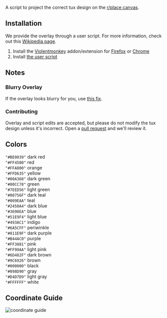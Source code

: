 A script to project the correct tux design on the [r/place canvas](https://new.reddit.com/r/place/).

## Installation
We provide the overlay through a user script. For more information, check out this [Wikipedia page](https://wikipedia.org/wiki/Userscript).
1. Install the [Violentmonkey](https://violentmonkey.github.io/) addon/extension for [Firefox](https://addons.mozilla.org/addon/violentmonkey) or [Chrome](https://chrome.google.com/webstore/detail/jinjaccalgkegednnccohejagnlnfdag)
2. Install [the user script](https://greasyfork.org/scripts/442512/code/userscript.user.js)

## Notes
### Blurry Overlay
If the overlay looks blurry for you, use [this fix](https://greasyfork.org/scripts/442555).

### Contributing
Overlay and script edits are accepted, but please do not modify the tux design unless it's incorrect. Open a [pull request](https://github.com/r-PlaceTux/Overlay/compare) and we'll review it.

## Colors
`"#BE0039"` dark red\
`"#FF4500"` red\
`"#FFA800"` orange\
`"#FFD635"` yellow\
`"#00A368"` dark green\
`"#00CC78"` green\
`"#7EED56"` light green\
`"#00756F"` dark teal\
`"#009EAA"` teal\
`"#2450A4"` dark blue\
`"#3690EA"` blue\
`"#51E9F4"` light blue\
`"#493AC1"` indigo\
`"#6A5CFF"` periwinkle\
`"#811E9F"` dark purple\
`"#B44AC0"` purple\
`"#FF3881"` pink\
`"#FF99AA"` light pink\
`"#6D482F"` dark brown\
`"#9C6926"` brown\
`"#000000"` black\
`"#898D90"` gray\
`"#D4D7D9"` light gray\
`"#FFFFFF"` white

## Coordinate Guide
![coordinate guide](https://raw.githubusercontent.com/r-PlaceTux/place_tux/main/tuxcoords.png)
